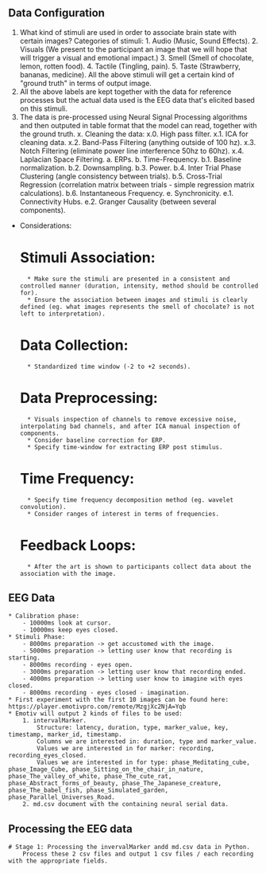 ## Data Configuration
1. What kind of stimuli are used in order to associate brain state with certain images?
    Categories of stimuli:
        1. Audio (Music, Sound Effects).
        2. Visuals (We present to the participant an image that we will hope that will trigger a visual and emotional impact.)
        3. Smell (Smell of chocolate, lemon, rotten food).
        4. Tactile (Tingling, pain).
        5. Taste (Strawberry, bananas, medicine).
    All the above stimuli will get a certain kind of "ground truth" in terms of output image.
2. All the above labels are kept together with the data for reference processes but the actual data used is the EEG data that's elicited based on this stimuli.
3. The data is pre-processed using Neural Signal Processing algorithms and then outputed in table format that the model can read, together with the ground truth.
    x. Cleaning the data:
        x.0. High pass filter.
        x.1. ICA for cleaning data.
        x.2. Band-Pass Filtering (anything outside of 100 hz).
        x.3. Notch Filtering (eliminate power line interference 50hz to 60hz).
        x.4. Laplacian Space Filtering.
    a. ERPs.
    b. Time-Frequency.
        b.1. Baseline normalization.
        b.2. Downsampling.
        b.3. Power.
        b.4. Inter Trial Phase Clustering (angle consistency between trials).
        b.5. Cross-Trial Regression (correlation matrix between trials - simple regression matrix calculations).
        b.6. Instantaneous Frequency.
    e. Synchronicity.
        e.1. Connectivity Hubs.
        e.2. Granger Causality (between several components).

* Considerations:
    # Stimuli Association:
        * Make sure the stimuli are presented in a consistent and controlled manner (duration, intensity, method should be controlled for).
        * Ensure the association between images and stimuli is clearly defined (eg. what images represents the smell of chocolate? is not left to interpretation).
    # Data Collection:
        * Standardized time window (-2 to +2 seconds).
    # Data Preprocessing:
        * Visuals inspection of channels to remove excessive noise, interpolating bad channels, and after ICA manual inspection of components.
        * Consider baseline correction for ERP.
        * Specify time-window for extracting ERP post stimulus.
    # Time Frequency:
        * Specify time frequency decomposition method (eg. wavelet convolution).
        * Consider ranges of interest in terms of frequencies.
    # Feedback Loops:
        * After the art is shown to participants collect data about the association with the image.

## EEG Data
    * Calibration phase:
        - 10000ms look at cursor.
        - 10000ms keep eyes closed.
    * Stimuli Phase:
        - 8000ms preparation -> get accustomed with the image.
        - 5000ms preparation -> letting user know that recording is starting.
        - 8000ms recording - eyes open.
        - 3000ms preparation -> letting user know that recording ended.
        - 4000ms preparation -> letting user know to imagine with eyes closed.
        - 8000ms recording - eyes closed - imagination.
    * First experiment with the first 10 images can be found here: https://player.emotivpro.com/remote/MzgjXc2NjA=Yqb
    * Emotiv will output 2 kinds of files to be used:
        1. intervalMarker.
            Structure: latency, duration, type, marker_value, key, timestamp, marker_id, timestamp.
            Columns we are interested in: duration, type and marker_value.
            Values we are interested in for marker: recording, recording_eyes_closed.
            Values we are interested in for type: phase_Meditating_cube, phase_Image_Cube, phase_Sitting_on_the_chair_in_nature, phase_The_valley_of_white, phase_The_cute_rat, phase_Abstract_forms_of_beauty, phase_The_Japanese_creature, phase_The_babel_fish, phase_Simulated_garden, phase_Parallel_Universes_Road.
        2. md.csv document with the containing neural serial data.
## Processing the EEG data
    # Stage 1: Processing the invervalMarker andd md.csv data in Python.
        Process these 2 csv files and output 1 csv files / each recording with the appropriate fields.

